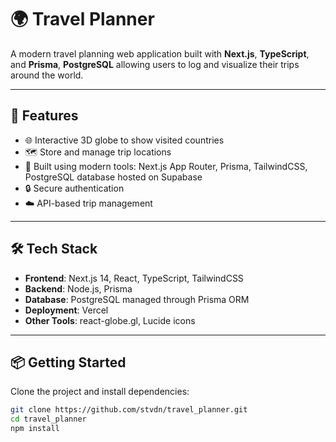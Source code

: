 # 🌍 Travel Planner

A modern travel planning web application built with **Next.js**, **TypeScript**, and **Prisma**, **PostgreSQL** allowing users to log and visualize their trips around the world.

---

## 🚀 Features

- 🌐 Interactive 3D globe to show visited countries
- 🗺️ Store and manage trip locations
- 🧠 Built using modern tools: Next.js App Router, Prisma, TailwindCSS, PostgreSQL database hosted on Supabase 
- 🔒 Secure authentication
- ☁️ API-based trip management

---

## 🛠️ Tech Stack

- **Frontend**: Next.js 14, React, TypeScript, TailwindCSS
- **Backend**: Node.js, Prisma
- **Database**: PostgreSQL managed through Prisma ORM
- **Deployment**: Vercel 
- **Other Tools**: react-globe.gl, Lucide icons

---

## 📦 Getting Started

Clone the project and install dependencies:

```bash
git clone https://github.com/stvdn/travel_planner.git
cd travel_planner
npm install
